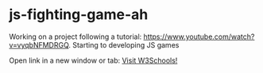 # js-fighting-game-ah
<p>Working on a project following a tutorial: <a href="https://www.youtube.com/watch?v=vyqbNFMDRGQ" target="_blank">https://www.youtube.com/watch?v=vyqbNFMDRGQ</a>. Starting to developing JS games
</p>

<p>Open link in a new window or tab: <a href="https://www.w3schools.com" target="_blank">Visit W3Schools!</a></p>
